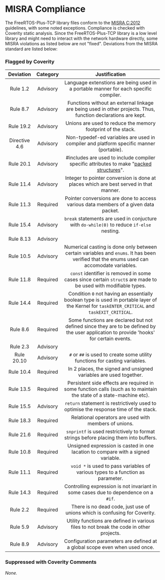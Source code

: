 # MISRA Compliance

The FreeRTOS-Plus-TCP library files conform to the [MISRA C:2012](https://www.misra.org.uk/MISRAHome/MISRAC2012/tabid/196/Default.aspx)
guidelines, with some noted exceptions. Compliance is checked with Coverity static analysis.
Since the FreeRTOS-Plus-TCP library is a low level library and might need to interact with the network hardware directly, some MISRA violations as listed below are not "fixed".
Deviations from the MISRA standard are listed below:

### Flagged by Coverity
| Deviation | Category | Justification |
| :-: | :-: | :-: |
| Rule 1.2 | Advisory | Language extenstions are being used in a portable manner for each specific compiler. |
| Rule 8.7 | Advisory | Functions without an external linkage are being used in other projects. Thus, function declarations are kept. |
| Rule 19.2 | Advisory | Unions are used to reduce the memory footprint of the stack. |
| Directive 4.6 | Advisory | Non-typedef-ed variables are used in compiler and platform specific manner (portable). |
| Rule 20.1 | Advisory | #includes are used to include compiler specific attributes to make "[packed structures](https://en.wikipedia.org/wiki/Data_structure_alignment)". |
| Rule 11.4 | Advisory | Integer to pointer conversion is done at places which are best served in that manner. |
| Rule 11.3 | Required | Pointer conversions are done to access various data members of a given data packet. |
| Rule 15.4 | Advisory | `break` statements are used in conjucture with `do-while(0)` to reduce `if-else` nesting. |
| Rule 8.13 | Advisory |  |
| Rule 10.5 | Advisory | Numerical casting is done only between certain variables and `enums`. It has been verified that the enums used can accomodate variables. |
| Rule 11.8 | Required | `const` identifier is removed in some cases since certain `struct`s are made to be used with modifiable types. |
| Rule 14.4 | Required | Condition `0` not having an essentially boolean type is used in portable layer of the Kernel for `taskENTER_CRITICAL` and `taskEXIT_CRITICAL`. |
| Rule 8.6 | Required | Some functions are declared but not defined since they are to be defined by the user application to provide 'hooks' for certain events. |
| Rule 2.3 | Advisory |  |
| Rule 20.10 | Advisory | `#` or `##` is used to create some utility functions for casting variables.  |
| Rule 10.4 | Required | In 2 places, the signed and unsigned variables are used together. |
| Rule 13.5 | Required | Persistent side effects are required in some function calls (such as to maintain the state of a state-machine etc). |
| Rule 15.5 | Advisory | `return` statement is restrictively used to optimise the response time of the stack. |
| Rule 18.3 | Required | Relational operators are used with members of unions. |
| Rule 21.6 | Required | `snprintf` is used restrictively to format strings before placing them into buffers. |
| Rule 10.8 | Required | Unsigned expression is casted in one lacation to compare with a signed variable.  |
| Rule 11.1 | Required | `void *` is used to pass variables of various types to a function as parameter. |
| Rule 14.3 | Required | Controlling expression is not invariant in some cases due to dependence on a `#if`. |
| Rule 2.2 | Required | There is no dead code, just use of unions which is confusing for Coverity. |
| Rule 5.9 | Advisory | Utility functions are defined in various files to not break the code in other projects. |
| Rule 8.9 | Advisory | Configuration parameters are defined at a global scope even when used once. |


### Suppressed with Coverity Comments
*None.*
